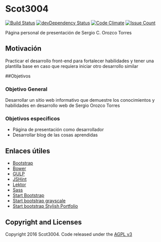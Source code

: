 

# Scot3004

[![Build Status](https://travis-ci.org/Scot3004/Scot3004.svg)](https://travis-ci.org/Scot3004/Scot3004)
[![devDependency Status](https://david-dm.org/Scot3004/Scot3004/dev-status.svg)](https://david-dm.org/Scot3004/Scot3004#info=devDependencies)
[![Code Climate](https://codeclimate.com/github/Scot3004/Scot3004/badges/gpa.svg)](https://codeclimate.com/github/Scot3004/Scot3004)
[![Issue Count](https://codeclimate.com/github/Scot3004/Scot3004/badges/issue_count.svg)](https://codeclimate.com/github/Scot3004/Scot3004)

Página personal de presentación de Sergio C. Orozco Torres

## Motivación
Practicar el desarrollo front-end para fortalecer habilidades y tener una plantilla base en caso que requiera iniciar otro desarrollo similar


##Objetivos

### Objetivo General
Desarrollar un sitio web informativo que demuestre los conocimientos y habilidades en desarrollo web de Sergio Orozco Torres

### Objetivos especificos
* Página de presentación como desarrollador
* Desarrollar blog de las cosas aprendidas

## Enlaces útiles
* [Bootstrap](http://getbootstrap.com/)
* [Bower](http://bower.io/)
* [GULP](http://gulpjs.com/)
* [JSHint](http://jshint.com/)
* [Lektor](https://www.getlektor.com/)
* [Sass](http://sass-lang.com/)
* [Start Bootstrap](http://startbootstrap.com/)
* [Start bootstrap grayscale](http://startbootstrap.com/template-overviews/grayscale/)
* [Start bootstrap Stylish Portfolio](http://startbootstrap.com/template-overviews/stylish-portfolio/)


## Copyright and Licenses
Copyright 2016 Scot3004. Code released under the [AGPL v3](LICENSE)
